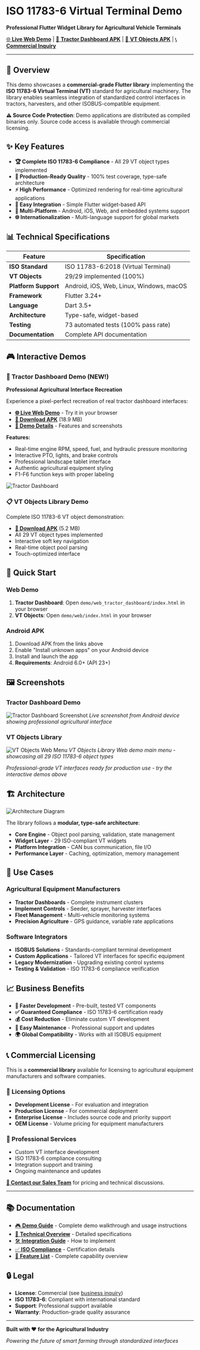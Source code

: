 # ISO 11783-6 Virtual Terminal Demo

**Professional Flutter Widget Library for Agricultural Vehicle Terminals**

[🌐 **Live Web Demo**](./demo/web_tractor_dashboard/index.html) | [📱 **Tractor Dashboard APK**](./demo/apk/tractor_dashboard_demo.apk) | [📱 **VT Objects APK**](./demo/apk/iso11783_vt_demo.apk) | [📞 **Commercial Inquiry**](./contact/business_inquiry.md)

---

## 🚜 Overview

This demo showcases a **commercial-grade Flutter library** implementing the **ISO 11783-6 Virtual Terminal (VT)** standard for agricultural machinery. The library enables seamless integration of standardized control interfaces in tractors, harvesters, and other ISOBUS-compatible equipment.

**⚠️ Source Code Protection**: Demo applications are distributed as compiled binaries only. Source code access is available through commercial licensing.

## ✨ Key Features

- **🏆 Complete ISO 11783-6 Compliance** - All 29 VT object types implemented
- **🎯 Production-Ready Quality** - 100% test coverage, type-safe architecture
- **⚡ High Performance** - Optimized rendering for real-time agricultural applications
- **🔧 Easy Integration** - Simple Flutter widget-based API
- **📱 Multi-Platform** - Android, iOS, Web, and embedded systems support
- **🌐 Internationalization** - Multi-language support for global markets

## 📊 Technical Specifications

| Feature | Specification |
|---------|---------------|
| **ISO Standard** | ISO 11783-6:2018 (Virtual Terminal) |
| **VT Objects** | 29/29 implemented (100%) |
| **Platform Support** | Android, iOS, Web, Linux, Windows, macOS |
| **Framework** | Flutter 3.24+ |
| **Language** | Dart 3.5+ |
| **Architecture** | Type-safe, widget-based |
| **Testing** | 73 automated tests (100% pass rate) |
| **Documentation** | Complete API documentation |

## 🎮 Interactive Demos

### 🚜 Tractor Dashboard Demo (NEW!)
**Professional Agricultural Interface Recreation**

Experience a pixel-perfect recreation of real tractor dashboard interfaces:

- **[🌐 Live Web Demo](./demo/web_tractor_dashboard/index.html)** - Try it in your browser
- **[📱 Download APK](./demo/apk/tractor_dashboard_demo.apk)** (18.9 MB)
- **[📄 Demo Details](./demo/apk/tractor_dashboard_download.html)** - Features and screenshots

**Features:**
- Real-time engine RPM, speed, fuel, and hydraulic pressure monitoring
- Interactive PTO, lights, and brake controls
- Professional landscape tablet interface
- Authentic agricultural equipment styling
- F1-F6 function keys with proper labeling

![Tractor Dashboard](./demo/screenshots/tractor_dashboard_screenshot.png)

### 📋 VT Objects Library Demo
Complete ISO 11783-6 VT object demonstration:
- **[📱 Download APK](./demo/apk/iso11783_vt_demo.apk)** (5.2 MB)
- All 29 VT object types implemented
- Interactive soft key navigation
- Real-time object pool parsing
- Touch-optimized interface

## 🚀 Quick Start

### Web Demo
1. **Tractor Dashboard**: Open `demo/web_tractor_dashboard/index.html` in your browser
2. **VT Objects**: Open `demo/web/index.html` in your browser

### Android APK
1. Download APK from the links above
2. Enable "Install unknown apps" on your Android device
3. Install and launch the app
4. **Requirements**: Android 6.0+ (API 23+)

## 🖼️ Screenshots

### Tractor Dashboard Demo
![Tractor Dashboard Screenshot](./demo/screenshots/tractor_dashboard_screenshot.png)
*Live screenshot from Android device showing professional agricultural interface*

### VT Objects Library
![VT Objects Web Menu](./demo/screenshots/vt_objects_web_menu.png)
*VT Objects Library Web demo main menu - showcasing all 29 ISO 11783-6 object types*

*Professional-grade VT interfaces ready for production use - try the interactive demos above*

## 🏗️ Architecture

![Architecture Diagram](./assets/architecture/vt-library-architecture.png)

The library follows a **modular, type-safe architecture**:

- **Core Engine** - Object pool parsing, validation, state management
- **Widget Layer** - 29 ISO-compliant VT widgets
- **Platform Integration** - CAN bus communication, file I/O
- **Performance Layer** - Caching, optimization, memory management

## 🚀 Use Cases

### Agricultural Equipment Manufacturers
- **Tractor Dashboards** - Complete instrument clusters
- **Implement Controls** - Seeder, sprayer, harvester interfaces  
- **Fleet Management** - Multi-vehicle monitoring systems
- **Precision Agriculture** - GPS guidance, variable rate applications

### Software Integrators
- **ISOBUS Solutions** - Standards-compliant terminal development
- **Custom Applications** - Tailored VT interfaces for specific equipment
- **Legacy Modernization** - Upgrading existing control systems
- **Testing & Validation** - ISO 11783-6 compliance verification

## 📈 Business Benefits

- **🎯 Faster Development** - Pre-built, tested VT components
- **✅ Guaranteed Compliance** - ISO 11783-6 certification ready
- **💰 Cost Reduction** - Eliminate custom VT development
- **🔧 Easy Maintenance** - Professional support and updates
- **🌍 Global Compatibility** - Works with all ISOBUS equipment

## 📞 Commercial Licensing

This is a **commercial library** available for licensing to agricultural equipment manufacturers and software companies.

### 🎫 Licensing Options
- **Development License** - For evaluation and integration
- **Production License** - For commercial deployment
- **Enterprise License** - Includes source code and priority support
- **OEM License** - Volume pricing for equipment manufacturers

### 💼 Professional Services
- Custom VT interface development
- ISO 11783-6 compliance consulting
- Integration support and training
- Ongoing maintenance and updates

**[📧 Contact our Sales Team](./contact/business-inquiry.md)** for pricing and technical discussions.

---

## 📚 Documentation

- [🎮 **Demo Guide**](./demo/DEMO_GUIDE.md) - Complete demo walkthrough and usage instructions
- [📖 **Technical Overview**](./docs/technical-overview.md) - Detailed specifications
- [🛠️ **Integration Guide**](./docs/integration-guide.md) - How to implement
- [✅ **ISO Compliance**](./docs/iso-compliance.md) - Certification details
- [🎯 **Feature List**](./docs/features.md) - Complete capability overview

## 🔒 Legal

- **License**: Commercial (see [business inquiry](./contact/business-inquiry.md))
- **ISO 11783-6**: Compliant with international standard
- **Support**: Professional support available
- **Warranty**: Production-grade quality assurance

---

**Built with ❤️ for the Agricultural Industry**

*Powering the future of smart farming through standardized interfaces*